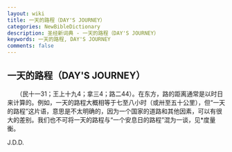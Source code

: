 ```yaml
---
layout: wiki
title: 一天的路程（DAY'S JOURNEY）
categories: NewBibleDictionary
description: 圣经新词典 - 一天的路程（DAY'S JOURNEY）
keywords: 一天的路程, DAY'S JOURNEY
comments: false
---
```


## 一天的路程（DAY'S JOURNEY）

　　（民十一31；王上十九4；拿三4；路二44）。在东方，路的距离通常是以时日来计算的。例如，一天的路程大概相等于七至八小时（或卅至五十公里），但“一天的路程”这片语，意思是不太明确的，因为一个国家的道路和其他因素，可以有很大的差别。我们也不可将一天的路程与“一个安息日的路程”混为一谈，见*度量衡。

J.D.D.








